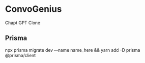 # ConvoGenius

Chapt GPT Clone

## Prisma

npx prisma migrate dev --name name_here && yarn add -D prisma @prisma/client
